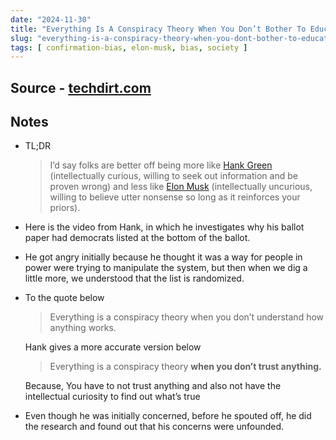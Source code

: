```yaml
---
date: "2024-11-30"
title: "Everything Is A Conspiracy Theory When You Don’t Bother To Educate Yourself"
slug: "everything-is-a-conspiracy-theory-when-you-dont-bother-to-educate-yourself"
tags: [ confirmation-bias, elon-musk, bias, society ]
---
```




## Source - [techdirt.com][1]

## Notes
* TL;DR

  > I’d say folks are better off being more like [Hank Green][2] (intellectually curious, willing to seek out information and be proven wrong) and less like [Elon Musk][3] (intellectually uncurious, willing to believe utter nonsense so long as it reinforces your priors).

* Here is the video from Hank, in which he investigates why his ballot paper had democrats listed at the bottom of the ballot.
* He got angry initially because he thought it was a way for people in power were trying to manipulate the system, but then when we dig a little more, we understood that the list is randomized.
* To the quote below

  > Everything is a conspiracy theory when you don’t understand how anything works.

  Hank gives a more accurate version below

  > Everything is a conspiracy theory **when you don’t trust anything.**

  Because, You have to not trust anything and also not have the intellectual curiosity to find out what’s true
* Even though he was initially concerned, before he spouted off, he did the research and found out that his concerns were unfounded.



  [1]: https://www.techdirt.com/2024/10/23/everything-is-a-conspiracy-theory-when-you-dont-bother-to-educate-yourself/
  [2]: https://www.youtube.com/@vlogbrothers
  [3]: https://en.wikipedia.org/wiki/Elon_Musk
  [2]: https://youtu.be/_-uJl_Db4Rw
